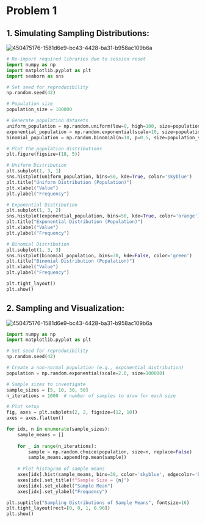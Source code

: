 # Problem 1

## 1. Simulating Sampling Distributions:



![450475176-1581d6e9-bc43-4428-ba31-b958ac109b6a](https://github.com/user-attachments/assets/38c9d246-f087-4dcf-8887-4220149af904)




```python
# Re-import required libraries due to session reset
import numpy as np
import matplotlib.pyplot as plt
import seaborn as sns

# Set seed for reproducibility
np.random.seed(42)

# Population size
population_size = 100000

# Generate population datasets
uniform_population = np.random.uniform(low=0, high=100, size=population_size)
exponential_population = np.random.exponential(scale=10, size=population_size)
binomial_population = np.random.binomial(n=10, p=0.5, size=population_size)

# Plot the population distributions
plt.figure(figsize=(18, 5))

# Uniform Distribution
plt.subplot(1, 3, 1)
sns.histplot(uniform_population, bins=50, kde=True, color='skyblue')
plt.title("Uniform Distribution (Population)")
plt.xlabel("Value")
plt.ylabel("Frequency")

# Exponential Distribution
plt.subplot(1, 3, 2)
sns.histplot(exponential_population, bins=50, kde=True, color='orange')
plt.title("Exponential Distribution (Population)")
plt.xlabel("Value")
plt.ylabel("Frequency")

# Binomial Distribution
plt.subplot(1, 3, 3)
sns.histplot(binomial_population, bins=30, kde=False, color='green')
plt.title("Binomial Distribution (Population)")
plt.xlabel("Value")
plt.ylabel("Frequency")

plt.tight_layout()
plt.show()
```


## 2. Sampling and Visualization:


![450475176-1581d6e9-bc43-4428-ba31-b958ac109b6a](https://github.com/user-attachments/assets/e1075f22-4beb-4a50-8f7f-d9c53601691c)


```python
import numpy as np
import matplotlib.pyplot as plt

# Set seed for reproducibility
np.random.seed(42)

# Create a non-normal population (e.g., exponential distribution)
population = np.random.exponential(scale=2.0, size=100000)

# Sample sizes to investigate
sample_sizes = [5, 10, 30, 50]
n_iterations = 1000  # number of samples to draw for each size

# Plot setup
fig, axes = plt.subplots(2, 2, figsize=(12, 10))
axes = axes.flatten()

for idx, n in enumerate(sample_sizes):
    sample_means = []
    
    for _ in range(n_iterations):
        sample = np.random.choice(population, size=n, replace=False)
        sample_means.append(np.mean(sample))
    
    # Plot histogram of sample means
    axes[idx].hist(sample_means, bins=30, color='skyblue', edgecolor='black', density=True)
    axes[idx].set_title(f"Sample Size = {n}")
    axes[idx].set_xlabel("Sample Mean")
    axes[idx].set_ylabel("Frequency")

plt.suptitle("Sampling Distributions of Sample Means", fontsize=16)
plt.tight_layout(rect=[0, 0, 1, 0.96])
plt.show()
```






